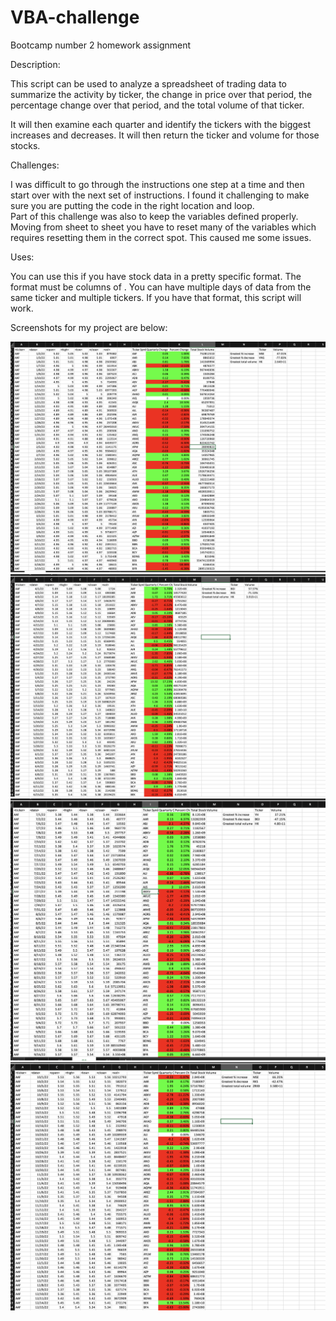 # VBA-challenge
Bootcamp number 2 homework assignment

Description: 

This script can be used to analyze a spreadsheet of trading data to summarize the activity by ticker, the change in price over that period, the percentage change over that period, and the total volume of that ticker. 

It will then examine each quarter and identify the tickers with the biggest increases and decreases. It will then return the ticker and volume for those stocks.  

Challenges:

I was difficult to go through the instructions one step at a time and then start over with the next set of instructions.  I found it challenging to make sure you are putting the code in the right location and loop.  
Part of this challenge was also to keep the variables defined properly.  Moving from sheet to sheet you have to reset many of the variables which requires resetting them in the correct spot. This caused me some issues.  

Uses:

You can use this if you have stock data in a pretty specific format.  The format must be columns of <ticker>	<date>	<open>	<high>	<low>	<close>	<vol>.  You can have multiple days of data from the same ticker and multiple tickers.  If you have that format, this script will work. 
 
Screenshots for my project are below:

![Screenshot one](SC1.png)
![Screenshot two](SC2.png)
![Screenshot three](SC3.png)
![Screenshot four](SC4.png)

